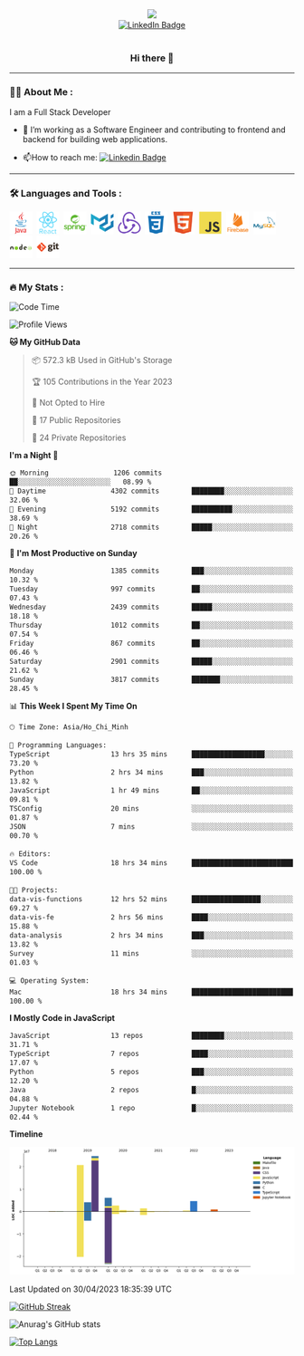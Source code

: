 <div id="header" align="center">
  <img src="https://media.giphy.com/media/bGgsc5mWoryfgKBx1u/giphy.gif" width="100"/>
  <div id="badges">
    <a href="https://www.linkedin.com/in/bao-le-5280601ab/">
      <img src="https://img.shields.io/badge/LinkedIn-blue?style=for-the-badge&logo=linkedin&logoColor=white" alt="LinkedIn Badge"/>
    </a>
  </div>
  <img src="https://komarev.com/ghpvc/?username=nighD&style=flat-square&color=blue" alt=""/>
  <h3>
    Hi there 👋
  </h3>
</div>

---

### :woman_technologist: About Me :
I am a Full Stack Developer

- :telescope: I’m working as a Software Engineer and contributing to frontend and backend for building web applications.

- :mailbox:How to reach me: [![Linkedin Badge](https://img.shields.io/badge/-kakbar-blue?style=flat&logo=Linkedin&logoColor=white)](https://www.linkedin.com/in/bao-le-5280601ab/)

---

### :hammer_and_wrench: Languages and Tools :
<div>
  <img src="https://github.com/devicons/devicon/blob/master/icons/java/java-original-wordmark.svg" title="Java" alt="Java" width="40" height="40"/>&nbsp;
  <img src="https://github.com/devicons/devicon/blob/master/icons/react/react-original-wordmark.svg" title="React" alt="React" width="40" height="40"/>&nbsp;
  <img src="https://github.com/devicons/devicon/blob/master/icons/spring/spring-original-wordmark.svg" title="Spring" alt="Spring" width="40" height="40"/>&nbsp;
  <img src="https://github.com/devicons/devicon/blob/master/icons/materialui/materialui-original.svg" title="Material UI" alt="Material UI" width="40" height="40"/>&nbsp;
  <img src="https://github.com/devicons/devicon/blob/master/icons/redux/redux-original.svg" title="Redux" alt="Redux " width="40" height="40"/>&nbsp;
  <img src="https://github.com/devicons/devicon/blob/master/icons/css3/css3-plain-wordmark.svg"  title="CSS3" alt="CSS" width="40" height="40"/>&nbsp;
  <img src="https://github.com/devicons/devicon/blob/master/icons/html5/html5-original.svg" title="HTML5" alt="HTML" width="40" height="40"/>&nbsp;
  <img src="https://github.com/devicons/devicon/blob/master/icons/javascript/javascript-original.svg" title="JavaScript" alt="JavaScript" width="40" height="40"/>&nbsp;
  <img src="https://github.com/devicons/devicon/blob/master/icons/firebase/firebase-plain-wordmark.svg" title="Firebase" alt="Firebase" width="40" height="40"/>&nbsp;
  <img src="https://github.com/devicons/devicon/blob/master/icons/mysql/mysql-original-wordmark.svg" title="MySQL"  alt="MySQL" width="40" height="40"/>&nbsp;
  <img src="https://github.com/devicons/devicon/blob/master/icons/nodejs/nodejs-original-wordmark.svg" title="NodeJS" alt="NodeJS" width="40" height="40"/>&nbsp;
  <img src="https://github.com/devicons/devicon/blob/master/icons/git/git-original-wordmark.svg" title="Git" **alt="Git" width="40" height="40"/>
</div>

---

### :fire: My Stats :

<!--START_SECTION:waka-->
![Code Time](http://img.shields.io/badge/Code%20Time-934%20hrs%2052%20mins-blue)

![Profile Views](http://img.shields.io/badge/Profile%20Views-0-blue)

**🐱 My GitHub Data** 

> 📦 572.3 kB Used in GitHub's Storage 
 > 
> 🏆 105 Contributions in the Year 2023
 > 
> 🚫 Not Opted to Hire
 > 
> 📜 17 Public Repositories 
 > 
> 🔑 24 Private Repositories 
 > 
**I'm a Night 🦉** 

```text
🌞 Morning                1206 commits        ██░░░░░░░░░░░░░░░░░░░░░░░   08.99 % 
🌆 Daytime                4302 commits        ████████░░░░░░░░░░░░░░░░░   32.06 % 
🌃 Evening                5192 commits        ██████████░░░░░░░░░░░░░░░   38.69 % 
🌙 Night                  2718 commits        █████░░░░░░░░░░░░░░░░░░░░   20.26 % 
```
📅 **I'm Most Productive on Sunday** 

```text
Monday                   1385 commits        ███░░░░░░░░░░░░░░░░░░░░░░   10.32 % 
Tuesday                  997 commits         ██░░░░░░░░░░░░░░░░░░░░░░░   07.43 % 
Wednesday                2439 commits        █████░░░░░░░░░░░░░░░░░░░░   18.18 % 
Thursday                 1012 commits        ██░░░░░░░░░░░░░░░░░░░░░░░   07.54 % 
Friday                   867 commits         ██░░░░░░░░░░░░░░░░░░░░░░░   06.46 % 
Saturday                 2901 commits        █████░░░░░░░░░░░░░░░░░░░░   21.62 % 
Sunday                   3817 commits        ███████░░░░░░░░░░░░░░░░░░   28.45 % 
```


📊 **This Week I Spent My Time On** 

```text
🕑︎ Time Zone: Asia/Ho_Chi_Minh

💬 Programming Languages: 
TypeScript               13 hrs 35 mins      ██████████████████░░░░░░░   73.20 % 
Python                   2 hrs 34 mins       ███░░░░░░░░░░░░░░░░░░░░░░   13.82 % 
JavaScript               1 hr 49 mins        ██░░░░░░░░░░░░░░░░░░░░░░░   09.81 % 
TSConfig                 20 mins             ░░░░░░░░░░░░░░░░░░░░░░░░░   01.87 % 
JSON                     7 mins              ░░░░░░░░░░░░░░░░░░░░░░░░░   00.70 % 

🔥 Editors: 
VS Code                  18 hrs 34 mins      █████████████████████████   100.00 % 

🐱‍💻 Projects: 
data-vis-functions       12 hrs 52 mins      █████████████████░░░░░░░░   69.27 % 
data-vis-fe              2 hrs 56 mins       ████░░░░░░░░░░░░░░░░░░░░░   15.88 % 
data-analysis            2 hrs 34 mins       ███░░░░░░░░░░░░░░░░░░░░░░   13.82 % 
Survey                   11 mins             ░░░░░░░░░░░░░░░░░░░░░░░░░   01.03 % 

💻 Operating System: 
Mac                      18 hrs 34 mins      █████████████████████████   100.00 % 
```

**I Mostly Code in JavaScript** 

```text
JavaScript               13 repos            ████████░░░░░░░░░░░░░░░░░   31.71 % 
TypeScript               7 repos             ████░░░░░░░░░░░░░░░░░░░░░   17.07 % 
Python                   5 repos             ███░░░░░░░░░░░░░░░░░░░░░░   12.20 % 
Java                     2 repos             █░░░░░░░░░░░░░░░░░░░░░░░░   04.88 % 
Jupyter Notebook         1 repo              █░░░░░░░░░░░░░░░░░░░░░░░░   02.44 % 
```



**Timeline**

![Lines of Code chart](https://raw.githubusercontent.com/nighD/nighD/main/assets/bar_graph.png)


 Last Updated on 30/04/2023 18:35:39 UTC
<!--END_SECTION:waka-->

[![GitHub Streak](http://github-readme-streak-stats.herokuapp.com?user=nighD&theme=dark&border_radius=4.7&mode=weekly)](https://git.io/streak-stats)

![Anurag's GitHub stats](https://github-readme-stats.vercel.app/api?username=nighD&show_icons=true&theme=radical)

[![Top Langs](https://github-readme-stats.vercel.app/api/top-langs/?username=nighD&layout=compact&theme=vision-friendly-dark)](https://github.com/anuraghazra/github-readme-stats)

<!--
**nighD/nighD** is a ✨ _special_ ✨ repository because its `README.md` (this file) appears on your GitHub profile.


Here are some ideas to get you started:

- 🔭 I’m currently working on ...
- 🌱 I’m currently learning ...
- 👯 I’m looking to collaborate on ...
- 🤔 I’m looking for help with ...
- 💬 Ask me about ...
- 📫 How to reach me: ...
- 😄 Pronouns: ...
- ⚡ Fun fact: ...
-->
